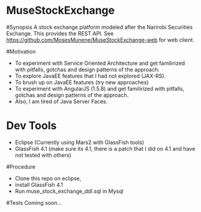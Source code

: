 # MuseStockExchange

#Synopsis
A stock exchange platform modeled after the Narirobi Securities Exchange. 
This provides the REST API. See https://github.com/MosesMunene/MuseStockExchange-web for web client.

#Motivation
 - To experiment with Service Oriented Architecture and get familirized with pitfalls, gotchas and design patterns of the approach.
 - To explore JavaEE features that I had not explored (JAX-RS).
 - To brush up on JavaEE features (try new approaches)
 - To experiment with AngularJS (1.5.8) and get familirized with pitfalls, gotchas and design patterns of the approach.
 - Also, I am tired of Java Server Faces.
  
 
# Dev Tools
 - Eclipse (Currently using Mars2 with GlassFish tools)
 - GlassFish 4.1 (make sure its 4.1, there is a patch that I did on 4.1 and have not tested with others)
 
 #Procedure
 - Clone this repo on eclipse, 
 - install GlassFish 4.1 
 - Run muse_stock_exchange_ddl.sql in Mysql
 
 #Tests
 Coming soon...
